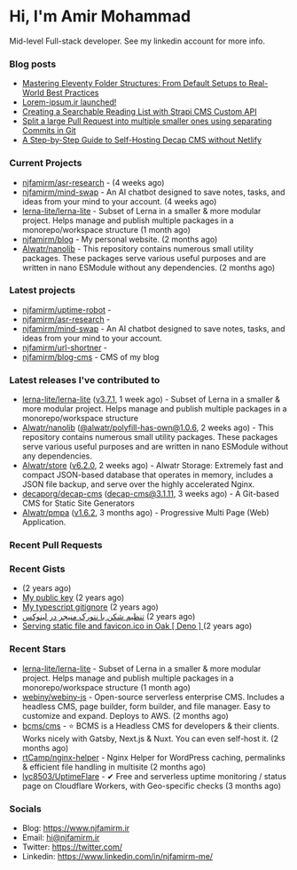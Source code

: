 # Hi, I'm Amir Mohammad

Mid-level Full-stack developer. See my linkedin account for more info.

### Blog posts

- [Mastering Eleventy Folder Structures: From Default Setups to Real-World Best Practices](https://www.njfamirm.ir/en/blog/eleventy-folder-structure-guide/)
- [Lorem-ipsum.ir launched!](https://www.njfamirm.ir/en/blog/lorem-ipsum-ir-launched/)
- [Creating a Searchable Reading List with Strapi CMS Custom API](https://www.njfamirm.ir/en/blog/strapi-custom-api/)
- [Split a large Pull Request into multiple smaller ones using separating Commits in Git](https://www.njfamirm.ir/en/blog/git-separate/)
- [A Step-by-Step Guide to Self-Hosting Decap CMS without Netlify](https://www.njfamirm.ir/en/blog/self-hosting-decap-cms/)


### Current Projects

- [njfamirm/asr-research](https://github.com/njfamirm/asr-research) -  (4 weeks ago)
- [njfamirm/mind-swap](https://github.com/njfamirm/mind-swap) - An AI chatbot designed to save notes, tasks, and ideas from your mind to your account. (4 weeks ago)
- [lerna-lite/lerna-lite](https://github.com/lerna-lite/lerna-lite) - Subset of Lerna in a smaller &amp; more modular project. Helps manage and publish multiple packages in a monorepo/workspace structure (1 month ago)
- [njfamirm/blog](https://github.com/njfamirm/blog) - My personal website. (2 months ago)
- [Alwatr/nanolib](https://github.com/Alwatr/nanolib) - This repository contains numerous small utility packages. These packages serve various useful purposes and are written in nano ESModule without any dependencies. (2 months ago)

### Latest projects

- [njfamirm/uptime-robot](https://github.com/njfamirm/uptime-robot) - 
- [njfamirm/asr-research](https://github.com/njfamirm/asr-research) - 
- [njfamirm/mind-swap](https://github.com/njfamirm/mind-swap) - An AI chatbot designed to save notes, tasks, and ideas from your mind to your account.
- [njfamirm/url-shortner](https://github.com/njfamirm/url-shortner) - 
- [njfamirm/blog-cms](https://github.com/njfamirm/blog-cms) - CMS of my blog

### Latest releases I've contributed to

- [lerna-lite/lerna-lite](https://github.com/lerna-lite/lerna-lite) ([v3.7.1](https://github.com/lerna-lite/lerna-lite/releases/tag/v3.7.1), 1 week ago) - Subset of Lerna in a smaller &amp; more modular project. Helps manage and publish multiple packages in a monorepo/workspace structure
- [Alwatr/nanolib](https://github.com/Alwatr/nanolib) ([@alwatr/polyfill-has-own@1.0.6](https://github.com/Alwatr/nanolib/releases/tag/%40alwatr/polyfill-has-own%401.0.6), 2 weeks ago) - This repository contains numerous small utility packages. These packages serve various useful purposes and are written in nano ESModule without any dependencies.
- [Alwatr/store](https://github.com/Alwatr/store) ([v6.2.0](https://github.com/Alwatr/store/releases/tag/v6.2.0), 2 weeks ago) - Alwatr Storage: Extremely fast and compact JSON-based database that operates in memory, includes a JSON file backup, and serve over the highly accelerated Nginx.
- [decaporg/decap-cms](https://github.com/decaporg/decap-cms) ([decap-cms@3.1.11](https://github.com/decaporg/decap-cms/releases/tag/decap-cms%403.1.11), 3 weeks ago) - A Git-based CMS for Static Site Generators
- [Alwatr/pmpa](https://github.com/Alwatr/pmpa) ([v1.6.2](https://github.com/Alwatr/pmpa/releases/tag/v1.6.2), 3 months ago) - Progressive Multi Page (Web) Application.

### Recent Pull Requests


### Recent Gists

- [](https://gist.github.com/022d07ecd84e69ad31ef0bcd32d86b59) (2 years ago)
- [My public key](https://gist.github.com/879f720c9ca74a0934ce571b7285ed34) (2 years ago)
- [My typescript gitignore](https://gist.github.com/6a40b1912daab3f91a02a7b53f3f76c3) (2 years ago)
- [تنظیم شکن با نتورک منیجر در لینوکس](https://gist.github.com/cc40c344e89bdcdf77085cbf1fc05162) (2 years ago)
- [Serving static file and favicon.ico in Oak [ Deno ] ](https://gist.github.com/9bcaca2b6a672e729c099193b4aafe9f) (2 years ago)

### Recent Stars

- [lerna-lite/lerna-lite](https://github.com/lerna-lite/lerna-lite) - Subset of Lerna in a smaller &amp; more modular project. Helps manage and publish multiple packages in a monorepo/workspace structure (1 month ago)
- [webiny/webiny-js](https://github.com/webiny/webiny-js) - Open-source serverless enterprise CMS. Includes a headless CMS, page builder, form builder, and file manager. Easy to customize and expand. Deploys to AWS. (2 months ago)
- [bcms/cms](https://github.com/bcms/cms) - ⭐️ BCMS is a Headless CMS for developers &amp; their clients. Works nicely with Gatsby, Next.js &amp; Nuxt. You can even self-host it. (2 months ago)
- [rtCamp/nginx-helper](https://github.com/rtCamp/nginx-helper) - Nginx Helper for WordPress caching, permalinks &amp; efficient file handling in multisite (2 months ago)
- [lyc8503/UptimeFlare](https://github.com/lyc8503/UptimeFlare) - ✔ Free and serverless uptime monitoring / status page on Cloudflare Workers, with Geo-specific checks (3 months ago)

### Socials

- Blog: https://www.njfamirm.ir
- Email: hi@njfamirm.ir
- Twitter: https://twitter.com/
- Linkedin: https://www.linkedin.com/in/njfamirm-me/
